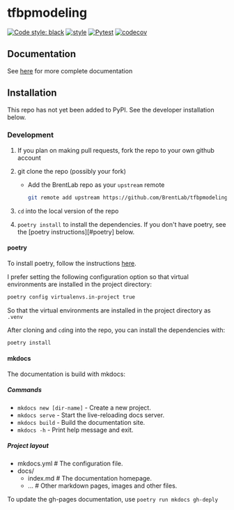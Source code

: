 # tfbpmodeling

[![Code style: black](https://img.shields.io/badge/code%20style-black-000000.svg)](https://github.com/psf/black)
[![style](https://img.shields.io/badge/%20style-sphinx-0a507a.svg)](https://www.sphinx-doc.org/en/master/usage/index.html)
[![Pytest](https://github.com/BrentLab/tfbpmodeling/actions/workflows/ci.yml/badge.svg?branch=main)](https://github.com/BrentLab/tfbpmodeling/actions/workflows/ci.yml)
[![codecov](https://codecov.io/gh/BrentLab/tfbpmodeling/graph/badge.svg?token=D2AB7IUY7F)](https://codecov.io/gh/BrentLab/tfbpmodeling)

## Documentation

See [here](https://brentlab.github.io/tfbpmodeling/) for more complete documentation

## Installation

This repo has not yet been added to PyPI. See the developer installation below.

### Development

1. If you plan on making pull requests, fork the repo to your own github account
1. git clone the repo (possibly your fork)
   * Add the BrentLab repo as your `upstream` remote

      ```bash
      git remote add upstream https://github.com/BrentLab/tfbpmodeling.git
      ```

1. `cd` into the local version of the repo
1. `poetry install` to install the dependencies. If you don't have poetry, see the
   [poetry instructions][#poetry] below.

#### poetry

To install poetry, follow the instructions [here](https://python-poetry.org/docs/#installation).

I prefer setting the following configuration option so that
virtual environments are installed in the project directory:

```bash
poetry config virtualenvs.in-project true
```

So that the virtual environments are installed in the project directory as `.venv`

After cloning and `cd`ing into the repo, you can install the dependencies with:

```bash
poetry install
```

#### mkdocs

The documentation is build with mkdocs:

##### Commands

* `mkdocs new [dir-name]` - Create a new project.
* `mkdocs serve` - Start the live-reloading docs server.
* `mkdocs build` - Build the documentation site.
* `mkdocs -h` - Print help message and exit.

##### Project layout

* mkdocs.yml    # The configuration file.
* docs/
   * index.md  # The documentation homepage.
   * ...       # Other markdown pages, images and other files.

To update the gh-pages documentation, use `poetry run mkdocs gh-deply`

